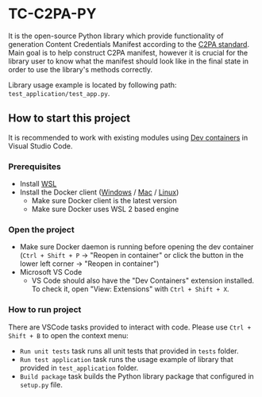 # TC-C2PA-PY
It is the open-source Python library which provide functionality of generation Content Credentials Manifest according to the [C2PA standard](https://c2pa.org/).   
Main goal is to help construct C2PA manifest, however it is crucial for the library user to know what the manifest should look like in the final state in order to use the library's methods correctly. 

Library usage example is located by following path: `test_application/test_app.py`.

## How to start this project

It is recommended to work with existing modules using [Dev containers](https://code.visualstudio.com/docs/devcontainers/containers) in Visual Studio Code.

### Prerequisites

- Install [WSL](https://ubuntu.com/desktop/wsl) 
- Install the Docker client ([Windows](https://docs.docker.com/desktop/setup/install/windows-install/) / [Mac](https://docs.docker.com/desktop/setup/install/mac-install/) / [Linux](https://docs.docker.com/desktop/setup/install/linux-install/)) 
  - Make sure Docker client is the latest version
  - Make sure Docker uses WSL 2 based engine

### Open the project

- Make sure Docker daemon is running before opening the dev container (`Ctrl + Shift + P` -> "Reopen in container" or click the button in the lower left corner -> "Reopen in container")
- Microsoft VS Code
  - VS Code should also have the "Dev Containers" extension installed. To check it, open "View: Extensions" with `Ctrl + Shift + X`.


### How to run project

There are VSCode tasks provided to interact with code. Please use `Ctrl + Shift + B` to open the context menu:
- `Run unit tests` task runs all unit tests that provided in `tests` folder.
- `Run test application` task runs the usage example of library that provided in `test_application` folder.
- `Build package` task builds the Python library package that configured in `setup.py` file.
